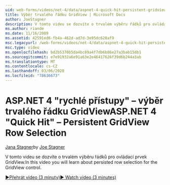 ```yaml
---
uid: web-forms/videos/net-4/data/aspnet-4-quick-hit-persistent-gridview-row-selection
title: Výběr trvalého řádku GridView | Microsoft Docs
author: JoeStagner
description: V tomto videu se dozvíte o trvalém výběru řádků pro ovládací prvek GridView.
ms.author: riande
ms.date: 11/16/2009
ms.assetid: 42591ed6-fb4a-462d-ad7d-3e95dc628af9
msc.legacyurl: /web-forms/videos/net-4/data/aspnet-4-quick-hit-persistent-gridview-row-selection
msc.type: video
ms.openlocfilehash: bd2b5370b5da4bc89a4f7db6b86e27a3bab15db1
ms.sourcegitcommit: e7e91932a6e91a63e2e46417626f39d6b244a3ab
ms.translationtype: MT
ms.contentlocale: cs-CZ
ms.lasthandoff: 03/06/2020
ms.locfileid: "78636673"
---
```

# <a name="aspnet-4-quick-hit--persistent-gridview-row-selection"></a><span data-ttu-id="b351e-103">ASP.NET 4 "rychlé přístupy" – výběr trvalého řádku GridView</span><span class="sxs-lookup"><span data-stu-id="b351e-103">ASP.NET 4 "Quick Hit" – Persistent GridView Row Selection</span></span>

<span data-ttu-id="b351e-104">[Jana Stagner](https://github.com/JoeStagner)</span><span class="sxs-lookup"><span data-stu-id="b351e-104">by [Joe Stagner](https://github.com/JoeStagner)</span></span>

<span data-ttu-id="b351e-105">V tomto videu se dozvíte o trvalém výběru řádků pro ovládací prvek GridView.</span><span class="sxs-lookup"><span data-stu-id="b351e-105">In this video you will learn about persisted row selection for the GridView control.</span></span> 

[<span data-ttu-id="b351e-106">&#9654;Přehrát video (3 minuty)</span><span class="sxs-lookup"><span data-stu-id="b351e-106">&#9654; Watch video (3 minutes)</span></span>](https://channel9.msdn.com/Blogs/ASP-NET-Site-Videos/aspnet-4-quick-hit-persistent-gridview-row-selection)
